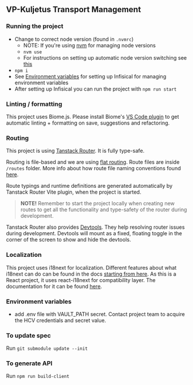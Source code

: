 ## VP-Kuljetus Transport Management

### Running the project

- Change to correct node version (found in `.nvmrc`)
  - NOTE: If you're using [nvm](https://github.com/nvm-sh/nvm) for managing node versions
  - `nvm use`
  - For instructions on setting up automatic node version switching see [this](https://github.com/nvm-sh/nvm#deeper-shell-integration)
- `npm i`
- See [Environment variables](#environment-variables) for setting up Infisical for managing environment variables
- After setting up Infisical you can run the project with `npm run start`

### Linting / formatting

This project uses Biome.js. Please install Biome's [VS Code plugin](https://marketplace.visualstudio.com/items?itemName=biomejs.biome) to get automatic linting + formatting on save, suggestions and refactoring.

### Routing

This project is using [Tanstack Router](https://tanstack.com/router/v1/docs/). It is fully type-safe.

Routing is file-based and we are using [flat routing](https://tanstack.com/router/v1/docs/framework/react/guide/route-trees#flat-routes). Route files are inside `/routes` folder. More info about how route file naming conventions found [here](https://tanstack.com/router/v1/docs/framework/react/guide/route-trees#flat-routes).

Route typings and runtime definitions are generated automatically by Tanstack Router Vite plugin, when the project is started.

> **NOTE!** Remember to start the project locally when creating new routes to get all the functionality and type-safety of the router during development.

Tanstack Router also provides [Devtools](https://tanstack.com/router/v1/docs/framework/react/devtools). They help resolving router issues during development. Devtools will mount as a fixed, floating toggle in the corner of the screen to show and hide the devtools.

### Localization

This project uses i18next for localization. Different features about what i18next can do can be found in the docs [starting from here](https://www.i18next.com/translation-function/essentials). As this is a React project, it uses react-i18next for compatibility layer. The documentation for it can be found [here](https://react.i18next.com/).

### Environment variables

- add .env file with VAULT_PATH secret. Contact project team to acquire the HCV credentials and secret value.

### To update spec
Run `git submodule update --init`

### To generate API
Run `npm run build-client`